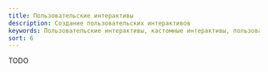 ```yaml
---
title: Пользовательские интерактивы
description: Создание пользовательских интерактивов
keywords: Пользовательские интерактивы, кастомные интерактивы, пользовательские контейнеры, пользовательские контролы, кастомные контейнеры, кастомные контролы
sort: 6
---
```


TODO